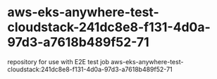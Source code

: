 # aws-eks-anywhere-test-cloudstack-241dc8e8-f131-4d0a-97d3-a7618b489f52-71
repository for use with E2E test job aws-eks-anywhere-test-cloudstack:241dc8e8-f131-4d0a-97d3-a7618b489f52-71
